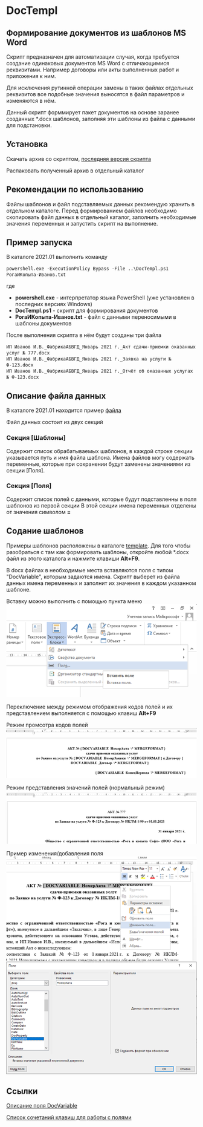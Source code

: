 # DocTempl

## Формирование документов из шаблонов MS Word

Скрипт предназначен для автоматизации случая, когда требуется создание одинаковых документов MS Word с отличающимися реквизитами. 
Например договоры или акты выполненных работ и приложения к ним.

Для исключения рутинной операции замены в таких файлах отдельных реквизитов все подобные значения выносятся в файл параметров и изменяются в нём.

Данный скрипт форммирует пакет документов на основе заранее созданных *.docx шаблонов, заполняя эти шаблоны из файла с данными для подстановки.

## Установка

Скачать архив со скриптом, [последняя версия скрипта](https://github.com/mazurin/DocTempl/archive/refs/heads/main.zip)

Распаковать полученный архив в отдельный каталог

## Рекомендации по использованию

Файлы шаблонов и файл подставляемых данных рекомендую хранить в отдельном каталоге.
Перед формированием файлов необходимо скопировать файл данных в отдельный каталог, заполнить необходимые значения переменных и запустить скрипт на выполнение.

## Пример запуска

В каталоге 2021.01 выполнить команду 

    powershell.exe -ExecutionPolicy Bypass -File ..\DocTempl.ps1 РогаИКопыта-Иванов.txt

где 
* **powershell.exe** - интерпретатор языка PowerShell (уже установлен в последних версиях Windows)
* **DocTempl.ps1** - скрипт для формирования документов
* **РогаИКопыта-Иванов.txt** - файл с данными переносимыми в шаблоны документов

После выполнения скрипта в нём будут созданы три файла

    ИП Иванов И.В._ФабрикаАБВГД_Январь 2021 г._Акт сдачи-приемки оказанных услуг № 777.docx  
    ИП Иванов И.В._ФабрикаАБВГД_Январь 2021 г._Заявка на услуги № Ф-123.docx  
    ИП Иванов И.В._ФабрикаАБВГД_Январь 2021 г._Отчёт об оказанных услугах № Ф-123.docx  

## Описание файла данных

В каталоге 2021.01 находится пример [файла](2021.01/РогаИКопыта-Иванов.txt)

Файл данных состоит из двух секций 

### Секция \[Шаблоны\] 

Cодержит список обрабатываемых шаблонов, в каждой строке секции указывается путь и имя файла шаблона.
Имена файлов могу содержать переменные, которые при сохранении будут заменены значениями из секции \[Поля\].

### Секция \[Поля\] 

Cодержит список полей с данными, которые будут подставленны в поля шаблонов из первой секции
В этой секции имена переменных отделены от значения символом **=**

## Содание шаблонов

Примеры шаблонов расположены в каталоге [template](template). Для того чтобы разобраться с там как формировать шаблоны, откройте любой *.docx файл из этого каталога 
и нажмите клавиши **Alt+F9**.

В docx файлах в необходимые места вставляются поля с типом "DocVariable", которым задаются имена.
Скрипт выберет из файла данных имена переменных и заполнит их значения в каждом указанном шаблоне. 

Вставку можно выполнить с помощью пункта меню  
![](images/img3.png)  


Переключение между режимом отображения кодов полей и их представлением выполняется с помощью клавиш **Alt+F9**

Режим промсотра кодов полей  
![](images/img4.png)  

Режим представления значений полей (нормальный режим)  
![](images/img5.png)  

Пример изменения/добавления поля  
![](images/img2.png)  
![](images/img1.png)  

## Ссылки

[Описание поля DocVariable](https://support.microsoft.com/ru-ru/office/%d0%ba%d0%be%d0%b4%d1%8b-%d0%bf%d0%be%d0%bb%d0%b5%d0%b9-docvariable-32a81e22-c5c1-4b16-8097-f0de851db67c?ui=ru-RU&rs=ru-RU&ad=RU)

[Список сочетаний клавиш для работы с полями](https://support.microsoft.com/ru-ru/topic/%D1%81%D0%BE%D1%87%D0%B5%D1%82%D0%B0%D0%BD%D0%B8%D1%8F-%D0%BA%D0%BB%D0%B0%D0%B2%D0%B8%D1%88-%D0%B2-word-95ef89dd-7142-4b50-afb2-f762f663ceb2#bkmk_mergefieldswin)